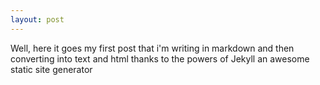 ```yaml
---
layout: post
---
```

Well, here it goes my first post that i'm writing in markdown and then 
converting into text and html thanks to the powers of Jekyll an awesome static site generator